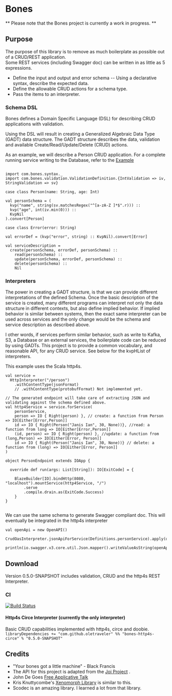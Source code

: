 # Bones

** Please note that the Bones project is currently a work in progress. **

## Purpose

The purpose of this library is to remove as much boilerplate as possible out of a CRUD/REST application.  
Some REST services (including Swagger doc) can be written in as little as 5 expressions.  
 * Define the input and output and error schema -- Using a declarative syntax, describe the expected data.
 * Define the allowable CRUD actions for a schema type. 
 * Pass the items to an interpreter.
 
 

### Schema DSL
Bones defines a Domain Specific Language (DSL) for describing CRUD applications with validation.

Using the DSL will result in creating a Generalized Algebraic Data Type (GADT) data structure.
The GADT structure describes the data, validation and available Create/Read/Update/Delete (CRUD) actions.
 
As an example, we will describe a Person CRUD application.  For a complete running service writing to the Database,
refer to the [Example](https://github.com/OleTraveler/bones/blob/master/examples/src/main/scala/com/bones/PersonEndpoint.scala
)

```$scala

import com.bones.syntax._
import com.bones.validation.ValidationDefinition.{IntValidation => iv, StringValidation => sv}

case class Person(name: String, age: Int)

val personSchema = (
  kvp("name", string(sv.matchesRegex("^[a-zA-Z ]*$".r))) ::
  kvp("age", int(iv.min(0))) ::
  KvpNil
).convert[Person]

case class Error(error: String)
  
val errorDef = (kvp("error", string) :: KvpNil).convert[Error]

val serviceDescription =
  create(personSchema, errorDef, personSchema) ::
    read(personSchema) ::
    update(personSchema, errorDef, personSchema) ::
    delete(personSchema) ::
    Nil
```


### Interpreters

The power in creating a GADT structure, is that we can provide different interpretations of the defined Schema.
Once the basic description of the service is created, many different programs can interpret not only 
the data structure 
in different contexts, but also define implied behavior.  If implied behavior is similar between systems, then the exact
same interpreter can be used across services and the only change would be the schema and service description as described above.

I other words, if services perform similar behavior, 
such as write to Kafka, S3, a Database or an external services, the boilerplate code can be reduced by using GADTs.
This project is to provide a common vocabulary, and reasonable API, for any CRUD service.  See below for the kvpHList of interpreters.

This example uses the Scala http4s.

```$tut
val service =
  HttpInterpreter("/person")
    .withContentType(jsonFormat)
    // .withContentType(protobufFormat) Not implemented yet.

// The generated endpoint will take care of extracting JSON and validating against the schema defined above.
val http4Service = service.forService(
    personService,
    person => IO { Right(person) }, // create: a function from Person => IO[Either[Error,Person]] 
    id => IO { Right(Person("Janis Ian", 30, None))}, //read: a function from long => IO[Either[Error,Person]]
    (id, person) => IO { Right(person) }, //update: a function from (long,Person) => IO[Either[Error, Person]]
    id => IO { Right(Person("Janis Ian", 30, None))} // delete: a function from (long) => IO[Either[Error, Person]]
)

object PersonEndpoint extends IOApp {

  override def run(args: List[String]): IO[ExitCode] = {

    BlazeBuilder[IO].bindHttp(8080, "localhost").mountService(http4Service, "/")
        .serve
        .compile.drain.as(ExitCode.Success)
    }
}


```

We can use the same schema to generate Swagger compliant doc.  This will eventually be integrated in the
http4s interpreter 

```$tut
val openApi = new OpenAPI()

CrudOasInterpreter.jsonApiForService(Definitions.personService).apply(openApi)

println(io.swagger.v3.core.util.Json.mapper().writeValueAsString(openApi))
```
 


## Download

Version 0.5.0-SNAPSHOT includes validation, CRUD and the http4s REST Interpreter.


### CI
[![Build Status](https://travis-ci.org/OleTraveler/bones.svg?branch=master)](https://travis-ci.org/OleTraveler/bones)


#### Http4s Circe Interpreter (currently the only interpreter)
Basic CRUD capabilities implemented with http4s, circe and doobie.
```libraryDependencies += "com.github.oletraveler" %% "bones-http4s-circe" % "0.5.0-SNAPSHOT"```


## Credits

* "Your bones got a little machine" - Black Francis
* The API for this project is adapted from the [Joi Project](https://github.com/hapijs/joi) .
* John De Goes [Free Applicative Talk](https://www.youtube.com/watch?v=H28QqxO7Ihc)
* Kris Knuttycombe's [Xenomorph Library](https://github.com/nuttycom/xenomorph) is similar to this.
* Scodec is an amazing library.  I learned a lot from that library.







  
